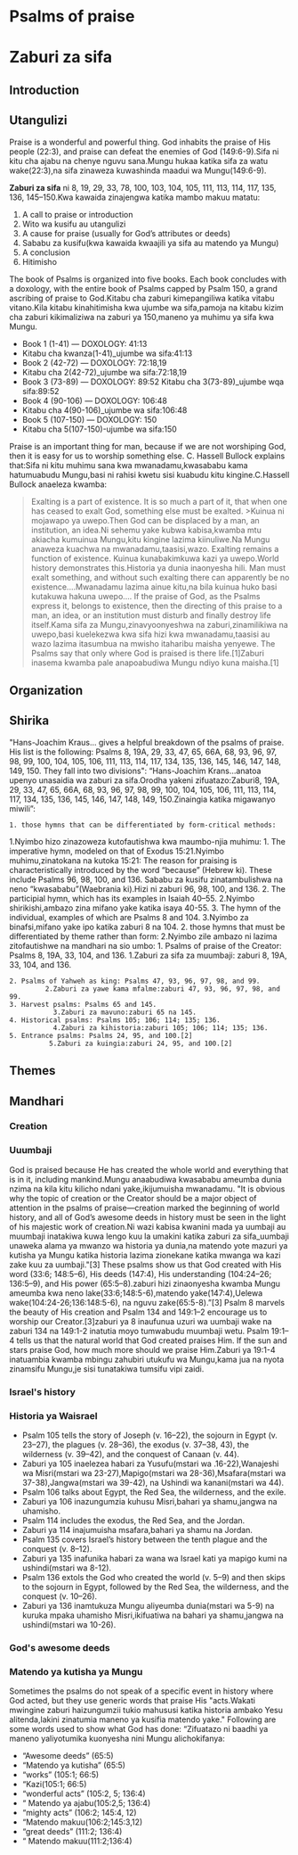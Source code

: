 # Psalms of praise
# Zaburi za sifa

## Introduction
## Utangulizi

Praise is a wonderful and powerful thing. God inhabits the praise of His people (22:3), and praise can defeat the enemies of God (149:6-9).Sifa ni kitu cha ajabu na chenye nguvu sana.Mungu hukaa katika sifa za watu wake(22:3),na sifa zinaweza kuwashinda maadui wa Mungu(149:6-9).

**Zaburi za sifa** ni 8, 19, 29, 33, 78, 100, 103, 104, 105, 111, 113, 114, 117, 135, 136, 145–150.Kwa kawaida zinajengwa katika mambo makuu matatu:

1. A call to praise or introduction
1. Wito wa kusifu au utangulizi
2. A cause for praise (usually for God’s attributes or deeds)
2. Sababu za kusifu(kwa kawaida kwaajili ya sifa au matendo ya Mungu)
3. A conclusion
3. Hitimisho

The book of Psalms is organized into five books. Each book concludes with a doxology, with the entire book of Psalms capped by Psalm 150, a grand ascribing of praise to God.Kitabu cha zaburi kimepangiliwa katika vitabu vitano.Kila kitabu kinahitimisha kwa ujumbe wa sifa,pamoja na kitabu kizim cha zaburi kikimaliziwa na zaburi ya 150,maneno ya muhimu ya sifa kwa Mungu. 

* Book 1 (1-41) — DOXOLOGY: 41:13 
* Kitabu cha kwanza(1-41)_ujumbe wa sifa:41:13
* Book 2 (42-72) — DOXOLOGY: 72:18,19
* Kitabu cha 2(42-72)_ujumbe wa sifa:72:18,19 
* Book 3 (73-89) — DOXOLOGY: 89:52
Kitabu cha 3(73-89)_ujumbe wqa sifa:89:52
* Book 4 (90-106) — DOXOLOGY: 106:48
* Kitabu cha 4(90-106)_ujumbe wa sifa:106:48
* Book 5 (107-150) — DOXOLOGY: 150
* Kitabu cha 5(107-150)-ujumbe wa sifa:150

Praise is an important thing for man, because if we are not worshiping God, then it is easy for us to worship something else. C. Hassell Bullock explains that:Sifa ni kitu muhimu sana kwa mwanadamu,kwasababu kama hatumuabudu Mungu,basi ni rahisi kwetu sisi kuabudu kitu kingine.C.Hassell Bullock anaeleza kwamba:

> Exalting is a part of existence. It is so much a part of it, that when one has ceased to exalt God, something else must be exalted. >Kuinua ni mojawapo ya uwepo.Then God can be displaced by a man, an institution, an idea.Ni sehemu yake kubwa kabisa,kwamba mtu akiacha kumuinua Mungu,kitu kingine lazima kiinuliwe.Na Mungu anaweza kuachwa na mwanadamu,taasisi,wazo. Exalting remains a function of existence. Kuinua kunabakimkuwa kazi ya uwepo.World history demonstrates this.Historia ya dunia inaonyesha hili. Man must exalt something, and without such exalting there can apparently be no existence....Mwanadamu lazima ainue kitu,na bila kuinua huko basi kutakuwa hakuna uwepo…. If the praise of God, as the Psalms express it, belongs to existence, then the directing of this praise to a man, an idea, or an institution must disturb and finally destroy life itself.Kama sifa za Mungu,zinavyoonyeshwa na zaburi,zinamilikiwa na uwepo,basi kuelekezwa kwa sifa hizi kwa mwanadamu,taasisi au wazo lazima itasumbua na mwisho itaharibu maisha yenyewe. The Psalms say that only where God is praised is there life.[1]Zaburi inasema kwamba pale anapoabudiwa Mungu ndiyo kuna maisha.[1]

## Organization
## Shirika

"Hans-Joachim Kraus... gives a helpful breakdown of the psalms of praise. His list is the following: Psalms 8, 19A, 29, 33, 47, 65, 66A, 68, 93, 96, 97, 98, 99, 100, 104, 105, 106, 111, 113, 114, 117, 134, 135, 136, 145, 146, 147, 148, 149, 150. They fall into two divisions": “Hans-Joachim Krans…anatoa upenyo unasaidia wa zaburi za sifa.Orodha yakeni zifuatazo:Zaburi8, 19A, 29, 33, 47, 65, 66A, 68, 93, 96, 97, 98, 99, 100, 104, 105, 106, 111, 113, 114, 117, 134, 135, 136, 145, 146, 147, 148, 149, 150.Zinaingia katika migawanyo miwili”:

    1. those hymns that can be differentiated by form-critical methods:
1.Nyimbo hizo zinazoweza kutofautishwa kwa maumbo-njia muhimu: 
	1. The imperative hymn, modeled on that of Exodus 15:21.Nyimbo muhimu,zinatokana na kutoka 15:21: The reason for praising is characteristically introduced by the word “because” (Hebrew ki). These include Psalms 96, 98, 100, and 136. Sababu za kusifu zinatambulishwa na neno “kwasababu”(Waebrania ki).Hizi ni zaburi 96, 98, 100, and 136.
	2. The participial hymn, which has its examples in Isaiah 40–55.
              2.Nyimbo shirikishi,ambazo zina mifano yake katika isaya 40-55. 
	3. The hymn of the individual, examples of which are Psalms 8 and 104.
              3.Nyimbo za binafsi,mifano yake ipo katika zaburi 8 na 104. 
2. those hymns that must be differentiated by theme rather than form: 
2.Nyimbo zile ambazo ni lazima zitofautishwe na mandhari na sio umbo:
	1. Psalms of praise of the Creator: Psalms 8, 19A, 33, 104, and 136.
              1.Zaburi za sifa za muumbaji: zaburi 8, 19A, 33, 104, and 136.

	2. Psalms of Yahweh as king: Psalms 47, 93, 96, 97, 98, and 99. 
             2.Zaburi za yawe kama mfalme:zaburi 47, 93, 96, 97, 98, and 99.
	3. Harvest psalms: Psalms 65 and 145. 
               3.Zaburi za mavuno:zaburi 65 na 145.
	4. Historical psalms: Psalms 105; 106; 114; 135; 136.
               4.Zaburi za kihistoria:zaburi 105; 106; 114; 135; 136.
	5. Entrance psalms: Psalms 24, 95, and 100.[2]
              5.Zaburi za kuingia:zaburi 24, 95, and 100.[2]


<!--This section is copied verbatim from the source listed. It should be reworked so that it is more original, at least in it's wording.--><!—Sehemu hii imenakiliwa katika orodha iliyoorodheshwa.Inatakiwa ifanyiwe kazi upya ili iwe halisi zaidi,angalau katika maneno.-->

## Themes
## Mandhari

### Creation
### Uuumbaji

God is praised because He has created the whole world and everything that is in it, including mankind.Mungu anaabudiwa kwasababu ameumba dunia nzima na kila kitu kilicho ndani yake,ikijumuisha mwanadamu. "It is obvious why the topic of creation or the Creator should be a major object of attention in the psalms of praise—creation marked the beginning of world history, and all of God’s awesome deeds in history must be seen in the light of his majestic work of creation.Ni wazi kabisa kwanini mada ya uumbaji au muumbaji inatakiwa kuwa lengo kuu la umakini katika zaburi za sifa_uumbaji unaweka alama ya mwanzo wa historia ya dunia,na matendo yote mazuri ya kutisha ya Mungu katika historia lazima zionekane katika mwanga wa kazi zake kuu za uumbaji."[3] These psalms show us that God created with His word (33:6; 148:5–6), His deeds (147:4), His understanding (104:24–26; 136:5–9), and His power (65:5–8).zaburi hizi zinaonyesha kwamba Mungu ameumba kwa neno lake(33:6;148:5-6),matendo yake(147:4),Uelewa wake(104:24-26;136:148:5-6), na nguvu zake(65:5-8).”[3] Psalm 8 marvels the beauty of His creation and Psalm 134 and 149:1–2 encourage us to worship our Creator.[3]zaburi ya 8 inaufunua uzuri wa uumbaji wake na zaburi 134 na 149:1-2 inatutia moyo tumwabudu muumbaji wetu. Psalm 19:1–4 tells us that the natural world that God created praises Him. If the sun and stars praise God, how much more should we praise Him.Zaburi ya 19:1-4 inatuambia kwamba mbingu zahubiri utukufu wa Mungu,kama jua na nyota zinamsifu Mungu,je sisi tunatakiwa tumsifu vipi zaidi.

### Israel's history
### Historia ya Waisrael

* Psalm 105 tells the story of Joseph (v. 16–22), the sojourn in Egypt (v. 23–27), the plagues (v. 28–36), the exodus (v. 37–38, 43), the wilderness (v. 39–42), and the conquest of Canaan (v. 44).
* Zaburi ya 105 inaelezea habari za Yusufu(mstari wa .16-22),Wanajeshi wa Misri(mstari wa 23-27),Mapigo(mstari wa 28-36),Msafara(mstari wa 37-38),Jangwa(mstari wa 39-42), na Ushindi wa kanani(mstari wa 44). 
* Psalm 106 talks about Egypt, the Red Sea, the wilderness, and the exile.
* Zaburi ya 106 inazungumzia kuhusu Misri,bahari ya shamu,jangwa na uhamisho. 
* Psalm 114 includes the exodus, the Red Sea, and the Jordan. 
* Zaburi ya 114 inajumuisha msafara,bahari ya shamu na Jordan.
* Psalm 135 covers Israel’s history between the tenth plague and the conquest (v. 8–12).
* Zaburi ya 135 inafunika habari za wana wa Israel kati ya mapigo kumi na ushindi(mstari wa 8-12). 
* Psalm 136 extols the God who created the world (v. 5–9) and then skips to the sojourn in Egypt, followed by the Red Sea, the wilderness, and the conquest (v. 10–26).
* Zaburi ya 136 inamtukuza Mungu aliyeumba dunia(mstari wa 5-9) na kuruka mpaka uhamisho Misri,ikifuatiwa na bahari ya shamu,jangwa na ushindi(mstari wa 10-26).

### God's awesome deeds
### Matendo ya kutisha ya Mungu

Sometimes the psalms do not speak of a specific event in history where God acted, but they use generic words that praise His "acts.Wakati mwingine zaburi haizungumzii tukio mahususi katika historia ambako Yesu alitenda,lakini zinatumia maneno ya kusifia matendo yake." Following are some words used to show what God has done: “Zifuatazo ni baadhi ya maneno yaliyotumika kuonyesha nini Mungu alichokifanya:

* “Awesome deeds” (65:5)
* “Matendo ya kutisha” (65:5)
* “works” (105:1; 66:5)
* “Kazi(105:1; 66:5)
* “wonderful acts” (105:2, 5; 136:4)
* “ Matendo ya ajabu(105:2,5; 136:4)
* “mighty acts” (106:2; 145:4, 12)
* “Matendo makuu(106:2;145:3,12)
* “great deeds” (111:2; 136:4)
* “ Matendo makuu(111:2;136:4)